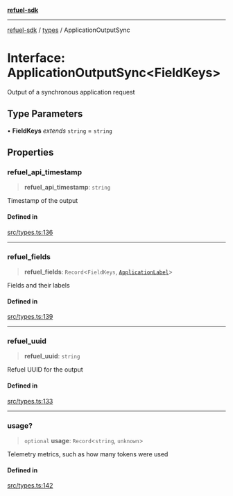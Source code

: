 [**refuel-sdk**](../../README.md)

***

[refuel-sdk](../../modules.md) / [types](../README.md) / ApplicationOutputSync

# Interface: ApplicationOutputSync\<FieldKeys\>

Output of a synchronous application request

## Type Parameters

• **FieldKeys** *extends* `string` = `string`

## Properties

### refuel\_api\_timestamp

> **refuel\_api\_timestamp**: `string`

Timestamp of the output

#### Defined in

[src/types.ts:136](https://github.com/refuel-ai/refuel-sdk/blob/1b12f0442d5e4e331bc7d9e4f1f5828e99232382/src/types.ts#L136)

***

### refuel\_fields

> **refuel\_fields**: `Record`\<`FieldKeys`, [`ApplicationLabel`](ApplicationLabel.md)\>

Fields and their labels

#### Defined in

[src/types.ts:139](https://github.com/refuel-ai/refuel-sdk/blob/1b12f0442d5e4e331bc7d9e4f1f5828e99232382/src/types.ts#L139)

***

### refuel\_uuid

> **refuel\_uuid**: `string`

Refuel UUID for the output

#### Defined in

[src/types.ts:133](https://github.com/refuel-ai/refuel-sdk/blob/1b12f0442d5e4e331bc7d9e4f1f5828e99232382/src/types.ts#L133)

***

### usage?

> `optional` **usage**: `Record`\<`string`, `unknown`\>

Telemetry metrics, such as how many tokens were used

#### Defined in

[src/types.ts:142](https://github.com/refuel-ai/refuel-sdk/blob/1b12f0442d5e4e331bc7d9e4f1f5828e99232382/src/types.ts#L142)

